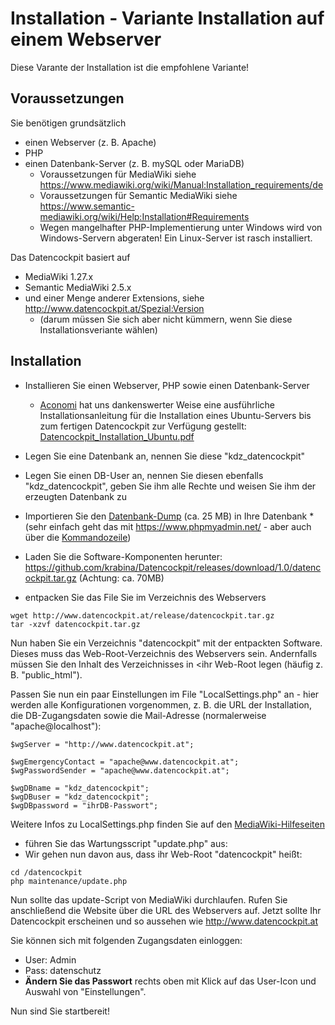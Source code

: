 # Installation - Variante Installation auf einem Webserver

Diese Varante der Installation ist die empfohlene Variante!

## Voraussetzungen
Sie benötigen grundsätzlich 
* einen Webserver (z. B. Apache)
* PHP
* einen Datenbank-Server (z. B. mySQL oder MariaDB)
  * Voraussetzungen für MediaWiki siehe https://www.mediawiki.org/wiki/Manual:Installation_requirements/de
  * Voraussetzungen für Semantic MediaWiki siehe https://www.semantic-mediawiki.org/wiki/Help:Installation#Requirements
  * Wegen mangelhafter PHP-Implementierung unter Windows wird von Windows-Servern abgeraten! Ein Linux-Server ist rasch installiert.

Das Datencockpit basiert auf
* MediaWiki 1.27.x
* Semantic MediaWiki 2.5.x 
* und einer Menge anderer Extensions, siehe http://www.datencockpit.at/Spezial:Version
  * (darum müssen Sie sich aber nicht kümmern, wenn Sie diese Installationsveriante wählen)

## Installation
* Installieren Sie einen Webserver, PHP sowie einen Datenbank-Server
  * [Aconomi](http://www.aconomi.com) hat uns dankenswerter Weise eine ausführliche Installationsanleitung für die Installation eines Ubuntu-Servers bis zum fertigen Datencockpit zur Verfügung gestellt: [Datencockpit_Installation_Ubuntu.pdf](https://github.com/krabina/Datencockpit/blob/master/webserver/Datencockpit_Installation_Ubuntu.pdf)
* Legen Sie eine Datenbank an, nennen Sie diese "kdz_datencockpit"
* Legen Sie einen DB-User an, nennen Sie diesen ebenfalls "kdz_datencockpit", geben Sie ihm alle Rechte und weisen Sie ihm der erzeugten Datenbank zu
* Importieren Sie den [Datenbank-Dump](https://github.com/krabina/Datencockpit/blob/master/webserver/Datenbank.zip) (ca. 25 MB) in Ihre Datenbank 
      * (sehr einfach geht das mit https://www.phpmyadmin.net/ - aber auch über die [Kommandozeile](https://www.mediawiki.org/wiki/Manual:Restoring_a_wiki_from_backup#Import_the_database_backup))

* Laden Sie die Software-Komponenten herunter: https://github.com/krabina/Datencockpit/releases/download/1.0/datencockpit.tar.gz (Achtung: ca. 70MB)
* entpacken Sie das File Sie im Verzeichnis des Webservers
```
wget http://www.datencockpit.at/release/datencockpit.tar.gz
tar -xzvf datencockpit.tar.gz
```

Nun haben Sie ein Verzeichnis "datencockpit" mit der entpackten Software. Dieses muss das Web-Root-Verzeichnis des Webservers sein. Andernfalls müssen Sie den Inhalt des Verzeichnisses in <ihr Web-Root legen (häufig z. B. "public_html"). 

Passen Sie nun ein paar Einstellungen im File "LocalSettings.php" an - hier werden alle Konfigurationen vorgenommen, z. B. die URL der Installation, die DB-Zugangsdaten sowie die Mail-Adresse (normalerweise "apache@localhost"):
```
$wgServer = "http://www.datencockpit.at";

$wgEmergencyContact = "apache@www.datencockpit.at";
$wgPasswordSender = "apache@www.datencockpit.at";

$wgDBname = "kdz_datencockpit";
$wgDBuser = "kdz_datencockpit";
$wgDBpassword = "ihrDB-Passwort";
```
Weitere Infos zu LocalSettings.php finden Sie auf den  [MediaWiki-Hilfeseiten](https://www.mediawiki.org/wiki/Manual:LocalSettings.php/de)

* führen Sie das Wartungsscript "update.php" aus:
* Wir gehen nun davon aus, dass ihr Web-Root "datencockpit" heißt:

```
cd /datencockpit
php maintenance/update.php
```
Nun sollte das update-Script von MediaWiki durchlaufen. Rufen Sie anschließend die Website über die URL des Webservers auf.
Jetzt sollte Ihr Datencockpit erscheinen und so aussehen wie http://www.datencockpit.at

Sie können sich mit folgenden Zugangsdaten einloggen:
* User: Admin
* Pass: datenschutz
* **Ändern Sie das Passwort** rechts oben mit Klick auf das User-Icon und Auswahl von "Einstellungen". 

Nun sind Sie startbereit!
